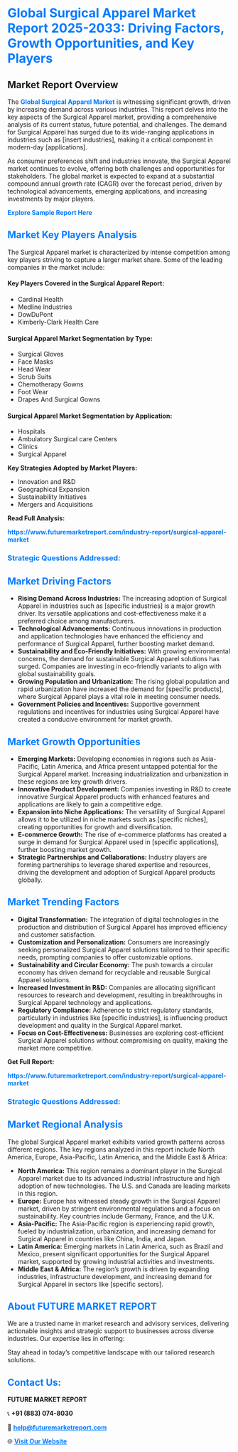 <h1 style="color: #007BFF;">Global Surgical Apparel Market Report 2025-2033: Driving Factors, Growth Opportunities, and Key Players</h1>

<section id="overview">
<h2>Market Report Overview</h2>
<p>The <a href="https://www.futuremarketreport.com/industry-report/surgical-apparel-market" style="color: #007BFF; text-decoration: none;"><strong>Global Surgical Apparel Market</strong></a> is witnessing significant growth, driven by increasing demand across various industries. This report delves into the key aspects of the Surgical Apparel market, providing a comprehensive analysis of its current status, future potential, and challenges. The demand for Surgical Apparel has surged due to its wide-ranging applications in industries such as [insert industries], making it a critical component in modern-day [applications].</p>
<p>As consumer preferences shift and industries innovate, the Surgical Apparel market continues to evolve, offering both challenges and opportunities for stakeholders. The global market is expected to expand at a substantial compound annual growth rate (CAGR) over the forecast period, driven by technological advancements, emerging applications, and increasing investments by major players.</p>
</section>

<section id="overview">
<p><a href="https://www.futuremarketreport.com/request-sample/reportId=122295" style="color: #007BFF; text-decoration: none;"><strong>Explore Sample Report Here</strong></a></p>
</section>

<section id="key-players">
<h2 style="color: #007BFF;">Market Key Players Analysis</h2>
<p>The Surgical Apparel market is characterized by intense competition among key players striving to capture a larger market share. Some of the leading companies in the market include:</p>
<h4>Key Players Covered in the Surgical Apparel Report:</h4>
<ul><li>Cardinal Health</li><li>Medline Industries</li><li>DowDuPont</li><li>Kimberly-Clark Health Care</li></ul>
<h4>Surgical Apparel Market Segmentation by Type:</h4>
<ul><li>Surgical Gloves</li><li>Face Masks</li><li>Head Wear</li><li>Scrub Suits</li><li>Chemotherapy Gowns</li><li>Foot Wear</li><li>Drapes And Surgical Gowns</li></ul>

<h4>Surgical Apparel Market Segmentation by Application:</h4>
<ul><li>Hospitals</li><li>Ambulatory Surgical care Centers</li><li>Clinics</li><li>Surgical Apparel</li></ul>
<p><strong>Key Strategies Adopted by Market Players:</strong></p>
<ul>
<li>Innovation and R&D</li>
<li>Geographical Expansion</li>
<li>Sustainability Initiatives</li>
<li>Mergers and Acquisitions</li>
</ul>
</section>

<section>
<p><strong>Read Full Analysis: </strong></p><a href="https://www.futuremarketreport.com/industry-report/surgical-apparel-market" style="color: #007BFF; text-decoration: none;"><strong>https://www.futuremarketreport.com/industry-report/surgical-apparel-market</strong></a>
<h3 style="color: #007BFF;">Strategic Questions Addressed:</h3>
</section>

<section id="driving-factors">
<h2 style="color: #007BFF;">Market Driving Factors</h2>
<ul>
<li><strong>Rising Demand Across Industries:</strong> The increasing adoption of Surgical Apparel in industries such as [specific industries] is a major growth driver. Its versatile applications and cost-effectiveness make it a preferred choice among manufacturers.</li>
<li><strong>Technological Advancements:</strong> Continuous innovations in production and application technologies have enhanced the efficiency and performance of Surgical Apparel, further boosting market demand.</li>
<li><strong>Sustainability and Eco-Friendly Initiatives:</strong> With growing environmental concerns, the demand for sustainable Surgical Apparel solutions has surged. Companies are investing in eco-friendly variants to align with global sustainability goals.</li>
<li><strong>Growing Population and Urbanization:</strong> The rising global population and rapid urbanization have increased the demand for [specific products], where Surgical Apparel plays a vital role in meeting consumer needs.</li>
<li><strong>Government Policies and Incentives:</strong> Supportive government regulations and incentives for industries using Surgical Apparel have created a conducive environment for market growth.</li>
</ul>
</section>

<section id="growth-opportunities">
<h2 style="color: #007BFF;">Market Growth Opportunities</h2>
<ul>
<li><strong>Emerging Markets:</strong> Developing economies in regions such as Asia-Pacific, Latin America, and Africa present untapped potential for the Surgical Apparel market. Increasing industrialization and urbanization in these regions are key growth drivers.</li>
<li><strong>Innovative Product Development:</strong> Companies investing in R&D to create innovative Surgical Apparel products with enhanced features and applications are likely to gain a competitive edge.</li>
<li><strong>Expansion into Niche Applications:</strong> The versatility of Surgical Apparel allows it to be utilized in niche markets such as [specific niches], creating opportunities for growth and diversification.</li>
<li><strong>E-commerce Growth:</strong> The rise of e-commerce platforms has created a surge in demand for Surgical Apparel used in [specific applications], further boosting market growth.</li>
<li><strong>Strategic Partnerships and Collaborations:</strong> Industry players are forming partnerships to leverage shared expertise and resources, driving the development and adoption of Surgical Apparel products globally.</li>
</ul>
</section>

<section id="trending-factors">
<h2 style="color: #007BFF;">Market Trending Factors</h2>
<ul>
<li><strong>Digital Transformation:</strong> The integration of digital technologies in the production and distribution of Surgical Apparel has improved efficiency and customer satisfaction.</li>
<li><strong>Customization and Personalization:</strong> Consumers are increasingly seeking personalized Surgical Apparel solutions tailored to their specific needs, prompting companies to offer customizable options.</li>
<li><strong>Sustainability and Circular Economy:</strong> The push towards a circular economy has driven demand for recyclable and reusable Surgical Apparel solutions.</li>
<li><strong>Increased Investment in R&D:</strong> Companies are allocating significant resources to research and development, resulting in breakthroughs in Surgical Apparel technology and applications.</li>
<li><strong>Regulatory Compliance:</strong> Adherence to strict regulatory standards, particularly in industries like [specific industries], is influencing product development and quality in the Surgical Apparel market.</li>
<li><strong>Focus on Cost-Effectiveness:</strong> Businesses are exploring cost-efficient Surgical Apparel solutions without compromising on quality, making the market more competitive.</li>
</ul>
</section>

<section>
<p><strong>Get Full Report: </strong></p><a href="https://www.futuremarketreport.com/industry-report/surgical-apparel-market" style="color: #007BFF; text-decoration: none;"><strong>https://www.futuremarketreport.com/industry-report/surgical-apparel-market</strong></a>
<h3 style="color: #007BFF;">Strategic Questions Addressed:</h3>
</section>


<section id="regional-analysis">
<h2 style="color: #007BFF;">Market Regional Analysis</h2>
<p>The global Surgical Apparel market exhibits varied growth patterns across different regions. The key regions analyzed in this report include North America, Europe, Asia-Pacific, Latin America, and the Middle East & Africa:</p>
<ul>
<li><strong>North America:</strong> This region remains a dominant player in the Surgical Apparel market due to its advanced industrial infrastructure and high adoption of new technologies. The U.S. and Canada are leading markets in this region.</li>
<li><strong>Europe:</strong> Europe has witnessed steady growth in the Surgical Apparel market, driven by stringent environmental regulations and a focus on sustainability. Key countries include Germany, France, and the U.K.</li>
<li><strong>Asia-Pacific:</strong> The Asia-Pacific region is experiencing rapid growth, fueled by industrialization, urbanization, and increasing demand for Surgical Apparel in countries like China, India, and Japan.</li>
<li><strong>Latin America:</strong> Emerging markets in Latin America, such as Brazil and Mexico, present significant opportunities for the Surgical Apparel market, supported by growing industrial activities and investments.</li>
<li><strong>Middle East & Africa:</strong> The region’s growth is driven by expanding industries, infrastructure development, and increasing demand for Surgical Apparel in sectors like [specific sectors].</li>
</ul>
</section>

<footer>
<h2 style="color: #007BFF;">About FUTURE MARKET REPORT</h2>
<p>We are a trusted name in market research and advisory services, delivering actionable insights and strategic support to businesses across diverse industries. Our expertise lies in offering:</p>

<p>Stay ahead in today’s competitive landscape with our tailored research solutions.</p>

<h2 style="color: #007BFF;">Contact Us:</h2>
<p><strong>FUTURE MARKET REPORT</strong></p>
<p>📞 <strong>+91 (883) 074-8030</strong></p>
<p>📧 <strong><a href="mailto:help@futuremarketreport.com" style="color: #007BFF;">help@futuremarketreport.com</a></strong></p>
<p>🌐 <strong><a href="https://www.futuremarketreport.com/" style="color: #007BFF;">Visit Our Website</a></strong></p>
</footer>